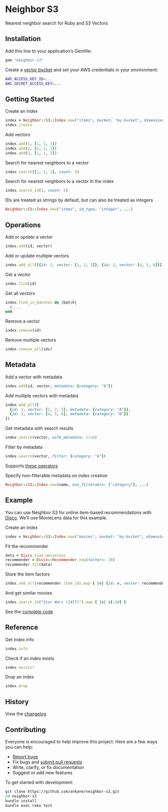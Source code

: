 # Neighbor S3

Nearest neighbor search for Ruby and S3 Vectors

## Installation

Add this line to your application’s Gemfile:

```ruby
gem "neighbor-s3"
```

Create a [vector bucket](https://console.aws.amazon.com/s3/vector-buckets) and set your AWS credentials in your environment:

```sh
AWS_ACCESS_KEY_ID=...
AWS_SECRET_ACCESS_KEY=...
```

## Getting Started

Create an index

```ruby
index = Neighbor::S3::Index.new("items", bucket: "my-bucket", dimensions: 3, distance: "cosine")
index.create
```

Add vectors

```ruby
index.add(1, [1, 1, 1])
index.add(2, [2, 2, 2])
index.add(3, [1, 1, 2])
```

Search for nearest neighbors to a vector

```ruby
index.search([1, 1, 1], count: 5)
```

Search for nearest neighbors to a vector in the index

```ruby
index.search_id(1, count: 5)
```

IDs are treated as strings by default, but can also be treated as integers

```ruby
Neighbor::S3::Index.new("items", id_type: "integer", ...)
```

## Operations

Add or update a vector

```ruby
index.add(id, vector)
```

Add or update multiple vectors

```ruby
index.add_all([{id: 1, vector: [1, 2, 3]}, {id: 2, vector: [4, 5, 6]}])
```

Get a vector

```ruby
index.find(id)
```

Get all vectors

```ruby
index.find_in_batches do |batch|
  # ...
end
```

Remove a vector

```ruby
index.remove(id)
```

Remove multiple vectors

```ruby
index.remove_all(ids)
```

## Metadata

Add a vector with metadata

```ruby
index.add(id, vector, metadata: {category: "A"})
```

Add multiple vectors with metadata

```ruby
index.add_all([
  {id: 1, vector: [1, 2, 3], metadata: {category: "A"}},
  {id: 2, vector: [4, 5, 6], metadata: {category: "B"}}
])
```

Get metadata with search results

```ruby
index.search(vector, with_metadata: true)
```

Filter by metadata

```ruby
index.search(vector, filter: {category: "A"})
```

Supports [these operators](https://docs.aws.amazon.com/AmazonS3/latest/userguide/s3-vectors-metadata-filtering.html#s3-vectors-metadata-filtering-filterable)

Specify non-filterable metadata on index creation

```ruby
Neighbor::S3::Index.new(name, non_filterable: ["category"], ...)
```

## Example

You can use Neighbor S3 for online item-based recommendations with [Disco](https://github.com/ankane/disco). We’ll use MovieLens data for this example.

Create an index

```ruby
index = Neighbor::S3::Index.new("movies", bucket: "my-bucket", dimensions: 20, distance: "cosine")
```

Fit the recommender

```ruby
data = Disco.load_movielens
recommender = Disco::Recommender.new(factors: 20)
recommender.fit(data)
```

Store the item factors

```ruby
index.add_all(recommender.item_ids.map { |v| {id: v, vector: recommender.item_factors(v)} })
```

And get similar movies

```ruby
index.search_id("Star Wars (1977)").map { |v| v[:id] }
```

See the [complete code](examples/disco_item_recs.rb)

## Reference

Get index info

```ruby
index.info
```

Check if an index exists

```ruby
index.exists?
```

Drop an index

```ruby
index.drop
```

## History

View the [changelog](https://github.com/ankane/neighbor-s3/blob/master/CHANGELOG.md)

## Contributing

Everyone is encouraged to help improve this project. Here are a few ways you can help:

- [Report bugs](https://github.com/ankane/neighbor-s3/issues)
- Fix bugs and [submit pull requests](https://github.com/ankane/neighbor-s3/pulls)
- Write, clarify, or fix documentation
- Suggest or add new features

To get started with development:

```sh
git clone https://github.com/ankane/neighbor-s3.git
cd neighbor-s3
bundle install
bundle exec rake test
```
